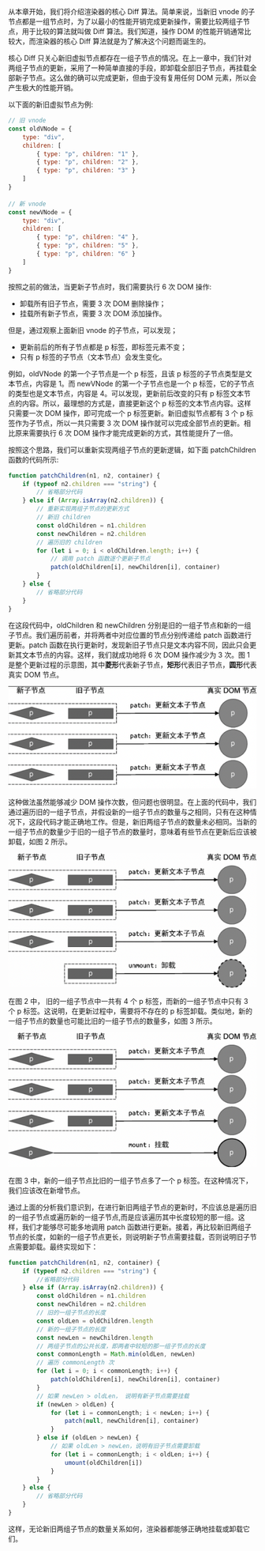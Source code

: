 从本章开始，我们将介绍渲染器的核心 Diff 算法。简单来说，当新旧 vnode 的子节点都是一组节点时，为了以最小的性能开销完成更新操作，需要比较两组子节点，用于比较的算法就叫做 Diff 算法。我们知道，操作 DOM 的性能开销通常比较大，而渲染器的核心 Diff 算法就是为了解决这个问题而诞生的。

核心 Diff 只关心新旧虚拟节点都存在一组子节点的情况。在上一章中，我们针对两组子节点的更新，采用了一种简单直接的手段，即卸载全部旧子节点，再挂载全部新子节点。这么做的确可以完成更新，但由于没有复用任何 DOM 元素，所以会产生极大的性能开销。

以下面的新旧虚拟节点为例:

```js
// 旧 vnode
const oldVNode = {
	type: "div",
	children: [
		{ type: "p", children: "1" },
		{ type: "p", children: "2" },
		{ type: "p", children: "3" }
	]
}

// 新 vnode
const newVNode = {
	type: "div",
	children: [
		{ type: "p", children: "4" },
		{ type: "p", children: "5" },
		{ type: "p", children: "6" }
	]
}
```

按照之前的做法，当更新子节点时，我们需要执行 6 次 DOM 操作:

- 卸载所有旧子节点，需要 3 次 DOM 删除操作；
- 挂载所有新子节点，需要 3 次 DOM 添加操作。

但是，通过观察上面新旧 vnode 的子节点，可以发现；

- 更新前后的所有子节点都是 p 标签，即标签元素不变；
- 只有 p 标签的子节点（文本节点）会发生变化。

例如，oldVNode 的第一个子节点是一个 p 标签，且该 p 标签的子节点类型是文本节点，内容是 1。而 newVNode 的第一个子节点也是一个 p 标签，它的子节点的类型也是文本节点，内容是 4。可以发现，更新前后改变的只有 p 标签文本节点的内容。所以，最理想的方式是，直接更新这个 p 标签的文本节点内容。这样只需要一次 DOM 操作，即可完成一个 p 标签更新。新旧虚拟节点都有 3 个 p 标签作为子节点，所以一共只需要 3 次 DOM 操作就可以完成全部节点的更新。相比原来需要执行 6 次 DOM 操作才能完成更新的方式，其性能提升了一倍。

按照这个思路，我们可以重新实现两组子节点的更新逻辑，如下面 patchChildren 函数的代码所示:

```js
function patchChildren(n1, n2, container) {
	if (typeof n2.children === "string") {
		// 省略部分代码
	} else if (Array.isArray(n2.children)) {
		// 重新实现两组子节点的更新方式
		// 新旧 children
		const oldChildren = n1.children
		const newChildren = n2.children
		// 遍历旧的 children
		for (let i = 0; i < oldChildren.length; i++) {
			// 调用 patch 函数逐个更新子节点
			patch(oldChildren[i], newChildren[i], container)
		}
	} else {
		// 省略部分代码
	}
}
```

在这段代码中，oldChildren 和 newChildren 分别是旧的一组子节点和新的一组子节点。我们遍历前者，并将两者中对应位置的节点分别传递给 patch 函数进行更新。patch 函数在执行更新时，发现新旧子节点只是文本内容不同，因此只会更新其文本节点的内容。这样，我们就成功地将 6 次 DOM 操作减少为 3 次。图 1 是整个更新过程的示意图，其中**菱形**代表新子节点，**矩形**代表旧子节点，**圆形**代表真实 DOM 节点。

![img](../assets/VueImage/Diff-1.png)

这种做法虽然能够减少 DOM 操作次数，但问题也很明显。在上面的代码中，我们通过遍历旧的一组子节点，并假设新的一组子节点的数量与之相同，只有在这种情况下，这段代码才能正确地工作。但是，新旧两组子节点的数量未必相同。当新的一组子节点的数量少于旧的一组子节点的数量时，意味着有些节点在更新后应该被卸载，如图 2 所示。

![img](../assets/VueImage/Diff-2.png)

在图 2 中， 旧的一组子节点中一共有 4 个 p 标签，而新的一组子节点中只有 3 个 p 标签。这说明，在更新过程中，需要将不存在的 p 标签卸载。类似地，新的一组子节点的数量也可能比旧的一组子节点的数量多，如图 3 所示。

![img](../assets/VueImage/Diff-3.png)

在图 3 中，新的一组子节点比旧的一组子节点多了一个 p 标签。在这种情况下，我们应该改在新增节点。

通过上面的分析我们意识到，在进行新旧两组子节点的更新时，不应该总是遍历旧的一组子节点或遍历新的一组子节点,而是应该遍历其中长度较短的那一组。这样，我们才能够尽可能多地调用 patch 函数进行更新。接着，再比较新旧两组子节点的长度，如新的一组子节点更长，则说明新子节点需要挂载，否则说明旧子节点需要卸载。最终实现如下：

```js
function patchChildren(n1, n2, container) {
	if (typeof n2.children === "string") {
		//省略部分代码
	} else if (Array.isArray(n2.children)) {
		const oldChildren = n1.children
		const newChildren = n2.children
		// 旧的一组子节点的长度
		const oldLen = oldChildren.length
		// 新的一组子节点的长度
		const newLen = newChildren.length
		// 两组子节点的公共长度，即两者中较短的那一组子节点的长度
		const commonLength = Math.min(oldLen, newLen)
		// 遍历 commonLength 次
		for (let i = 0; i < commonLength; i++) {
			patch(oldChildren[i], newChildren[i], container)
		}
		// 如果 newLen > oldLen， 说明有新子节点需要挂载
		if (newLen > oldLen) {
			for (let i = commonLength; i < newLen; i++) {
				patch(null, newChildren[i], container)
			}
		} else if (oldLen > newLen) {
			// 如果 oldLen > newLen，说明有旧子节点需要卸载
			for (let i = commonLength; i < oldLen; i++) {
				umount(oldChildren[i])
			}
		}
	} else {
		// 省略部分代码
	}
}
```

这样，无论新旧两组子节点的数量关系如何，渲染器都能够正确地挂载或卸载它们。

